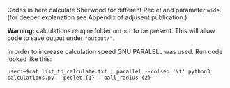 Codes in here calculate Sherwood for different Peclet and parameter `wide`. (for deeper explanation see Appendix of adjusent publication.)

**Warning:** calculations reuqire folder `output` to be present. This will allow code to save output under `"output/"`.

In order to increase calculation speed GNU PARALELL was used. Run code looked like this:

```console
user:~$cat list_to_calculate.txt | parallel --colsep '\t' python3 calculations.py --peclet {1} --ball_radius {2}
```
